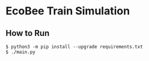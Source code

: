 # EcoBee Train Simulation

## How to Run
```console
$ python3 -m pip install --upgrade requirements.txt
$ ./main.py
```
